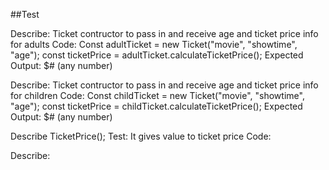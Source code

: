 ##Test 

Describe: Ticket contructor to pass in and receive age and ticket price info for adults
Code: Const adultTicket = new Ticket("movie", "showtime", "age");
const ticketPrice = adultTicket.calculateTicketPrice();
Expected Output: $# (any number)

Describe: Ticket contructor to pass in and receive age and ticket price info for children
Code: Const childTicket = new Ticket("movie", "showtime", "age");
const ticketPrice = childTicket.calculateTicketPrice();
Expected Output: $# (any number)

Describe TicketPrice();
Test: It gives value to ticket price
Code: 

Describe:  